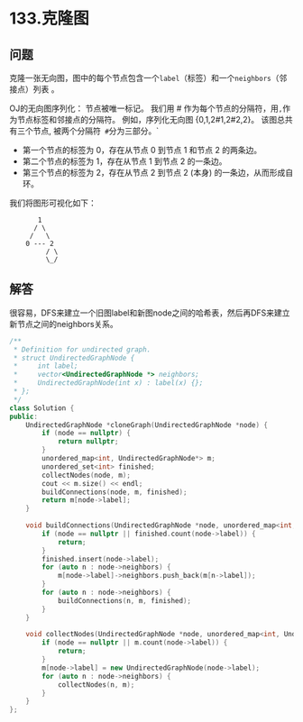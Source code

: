 # 133.克隆图

## 问题
克隆一张无向图，图中的每个节点包含一个`label`（标签）和一个`neighbors`（邻接点）列表 。

OJ的无向图序列化：
节点被唯一标记。
我们用 # 作为每个节点的分隔符，用`,`作为节点标签和邻接点的分隔符。
例如，序列化无向图 {0,1,2#1,2#2,2}。
该图总共有三个节点, 被两个分隔符` #`分为三部分。`

- 第一个节点的标签为 0，存在从节点 0 到节点 1 和节点 2 的两条边。
- 第二个节点的标签为 1，存在从节点 1 到节点 2 的一条边。
- 第三个节点的标签为 2，存在从节点 2 到节点 2 (本身) 的一条边，从而形成自环。

我们将图形可视化如下：
```
       1
      / \
     /   \
    0 --- 2
         / \
         \_/
```

## 解答
很容易，DFS来建立一个旧图label和新图node之间的哈希表，然后再DFS来建立新节点之间的neighbors关系。

```C++
/**
 * Definition for undirected graph.
 * struct UndirectedGraphNode {
 *     int label;
 *     vector<UndirectedGraphNode *> neighbors;
 *     UndirectedGraphNode(int x) : label(x) {};
 * };
 */
class Solution {
public:
    UndirectedGraphNode *cloneGraph(UndirectedGraphNode *node) {
        if (node == nullptr) {
            return nullptr;
        }
        unordered_map<int, UndirectedGraphNode*> m;
        unordered_set<int> finished;
        collectNodes(node, m);
        cout << m.size() << endl;
        buildConnections(node, m, finished);
        return m[node->label];
    }
    
    void buildConnections(UndirectedGraphNode *node, unordered_map<int, UndirectedGraphNode*> &m, unordered_set<int> &finished) {
        if (node == nullptr || finished.count(node->label)) {
            return;
        }
        finished.insert(node->label);
        for (auto n : node->neighbors) {
            m[node->label]->neighbors.push_back(m[n->label]);
        }
        for (auto n : node->neighbors) {
            buildConnections(n, m, finished);
        }
    }
    
    void collectNodes(UndirectedGraphNode *node, unordered_map<int, UndirectedGraphNode*> &m) {
        if (node == nullptr || m.count(node->label)) {
            return;
        } 
        m[node->label] = new UndirectedGraphNode(node->label);
        for (auto n : node->neighbors) {
            collectNodes(n, m);
        }
    }
};
```
